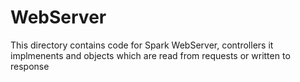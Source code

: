 # WebServer

This directory contains code for Spark WebServer, controllers it implmenents and objects which are read from requests or written to response
